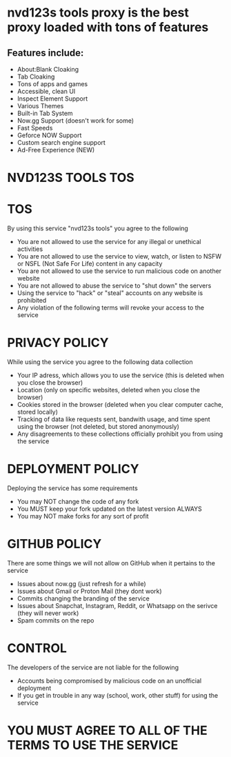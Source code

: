 <h1>nvd123s tools proxy is the best proxy loaded with tons of features</h1>

<h2>Features include:</h2>

- About:Blank Cloaking
- Tab Cloaking
- Tons of apps and games
- Accessible, clean UI
- Inspect Element Support
- Various Themes
- Built-in Tab System
- Now.gg Support (doesn't work for some)
- Fast Speeds
- Geforce NOW Support
- Custom search engine support
- Ad-Free Experience (NEW)

<h1>NVD123S TOOLS TOS</h1>
    <h1>TOS</h1>
    <p>By using this service "nvd123s tools" you agree to the following</p>
    <ul>
      <li>You are not allowed to use the service for any illegal or unethical activities</li>
      <li>You are not allowed to use the service to view, watch, or listen to NSFW or NSFL (Not Safe For Life) content in any capacity</li>
      <li>You are not allowed to use the service to run malicious code on another website </li>
      <li>You are not allowed to abuse the service to "shut down" the servers</li>
        <li>Using the service to "hack" or "steal" accounts on any website is prohibited</li>
    <li>Any violation of the following terms will revoke your access to the service</li>
    </ul>
    <h1>PRIVACY POLICY</h1>
    <p>While using the service you agree to the following data collection</p>
    <ul>
      <li>Your IP adress, which allows you to use the service (this is deleted when you close the browser)
      <li>Location (only on specific websites, deleted when you close the browser)</li>
      <li>Cookies stored in the browser (deleted when you clear computer cache, stored locally)</li>
      <li>Tracking of data like requests sent, bandwith usage, and time spent using the browser (not deleted, but stored anonymously)</li>
      <li>Any disagreements to these collections officially prohibit you from using the service</li>
    </ul>
  <h1>DEPLOYMENT POLICY</h1>
    <p>Deploying the service has some requirements</p>
  <ul>
      <li>You may NOT change the code of any fork</li>
      <li>You MUST keep your fork updated on the latest version ALWAYS</li>
      <li>You may NOT make forks for any sort of profit</li>
  </ul>
  <h1>GITHUB POLICY</h1>
  <p>There are some things we will not allow on GitHub when it pertains to the service</p>
  <ul>
      <li>Issues about now.gg (just refresh for a while)</li>
      <li>Issues about Gmail or Proton Mail (they dont work)</li>
      <li>Commits changing the branding of the service</li>
      <li>Issues about Snapchat, Instagram, Reddit, or Whatsapp on the serivce (they will never work)</li>
      <li>Spam commits on the repo</li>
  </ul>
<h1>CONTROL</h1>
<p>The developers of the service are not liable for the following</p>
<ul>
<li>Accounts being compromised by malicious code on an unofficial deployment</li>
<li>If you get in trouble in any way (school, work, other stuff) for using the service</li>
</ul>
<h1>YOU MUST AGREE TO ALL OF THE TERMS TO USE THE SERVICE</h1>
